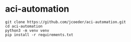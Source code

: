 # aci-automation

```
git clone https://github.com/jcoeder/aci-automation.git
cd aci-automation
python3 -m venv venv
pip install -r requirements.txt
```
